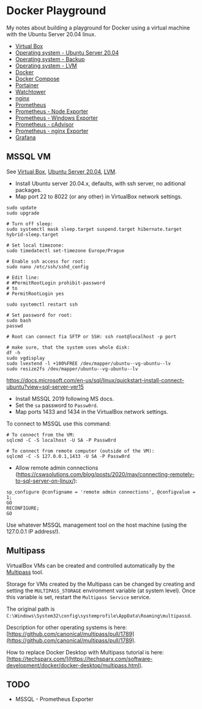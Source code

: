 # Docker Playground

My notes about building a playground for Docker using a virtual machine with the Ubuntu Server 20.04 linux.

- [Virtual Box](docs/vm-virtual-box.md)
- [Operating system - Ubuntu Server 20.04](docs/os.md)
- [Operating system - Backup](docs/os-backup.md)
- [Operating system - LVM](docs/os-lvm.md)
- [Docker](docs/docker.md)
- [Docker Compose](docs/docker-compose.md)
- [Portainer](docs/portainer.md)
- [Watchtower](docs/watchtower.md)
- [nginx](docs/nginx.md)
- [Prometheus](docs/prometheus.md)
- [Prometheus - Node Exporter](docs/prometheus-node-exporter.md)
- [Prometheus - Windows Exporter](docs/prometheus-windows-exporter.md)
- [Prometheus - cAdvisor](docs/prometheus-cadvisor.md)
- [Prometheus - nginx Exporter](docs/prometheus-nginx-exporter.md)
- [Grafana](docs/grafana.md)


## MSSQL VM

See [Virtual Box](docs/vm-virtual-box.md), [Ubuntu Server 20.04](docs/os.md), [LVM](docs/os-lvm.md).

* Install Ubuntu server 20.04.x, defaults, with ssh server, no aditional packages.
* Map port 22 to 8022 (or any other) in VirtualBox network settings.

```
sudo update
sudo upgrade

# Turn off sleep:
sudo systemctl mask sleep.target suspend.target hibernate.target hybrid-sleep.target

# Set local timezone:
sudo timedatectl set-timezone Europe/Prague

# Enable ssh access for root:
sudo nano /etc/ssh/sshd_config

# Edit line:
# #PermitRootLogin prohibit-password
# to
# PermitRootLogin yes

sudo systemctl restart ssh

# Set password for root:
sudo bash
passwd

# Root can connect fia SFTP or SSH: ssh root@localhost -p port

# make sure, that the system uses whole disk:
df -h
sudo vgdisplay
sudo lvextend -l +100%FREE /dev/mapper/ubuntu--vg-ubuntu--lv
sudo resize2fs /dev/mapper/ubuntu--vg-ubuntu--lv
```

https://docs.microsoft.com/en-us/sql/linux/quickstart-install-connect-ubuntu?view=sql-server-ver15

* Install MSSQL 2019 following MS docs.
* Set the `sa` password to `Passw0rd`.
* Map ports 1433 and 1434 in the VirtualBox network settings.

To connect to MSSQL use this command:

```
# To connect from the VM:
sqlcmd -C -S localhost -U SA -P Passw0rd

# To connect from remote computer (outside of the VM):
sqlcmd -C -S 127.0.0.1,1433 -U SA -P Passw0rd

```

* Allow remote admin connections (https://cswsolutions.com/blog/posts/2020/may/connecting-remotely-to-sql-server-on-linux/):

```
sp_configure @configname = 'remote admin connections', @configvalue = 1;
GO
RECONFIGURE;
GO
```

Use whatever MSSQL management tool on the host machine (using the 127.0.0.1 IP address!).


## Multipass

VirtualBox VMs can be created and controlled automatically by the [Multipass](https://multipass.run) tool.

Storage for VMs created by the Multipass can be changed by creating and setting the `MULTIPASS_STORAGE` environment
variable (at system level). Once this variable is set, restart the `Multipass Service` service.

The original path is `C:\Windows\System32\config\systemprofile\AppData\Roaming\multipassd`.

Description for other operating systems is here: [https://github.com/canonical/multipass/pull/1789](https://github.com/canonical/multipass/pull/1789).

How to replace Docker Desktop with Multipass tutorial is here: [https://techsparx.com/](https://techsparx.com/software-development/docker/docker-desktop/multipass.html).


## TODO

* MSSQL - Prometheus Exporter
